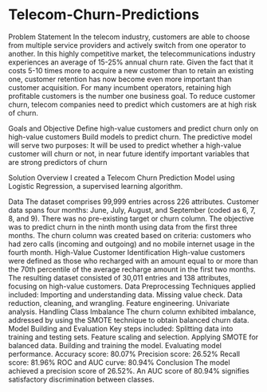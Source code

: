# Telecom-Churn-Predictions


Problem Statement
In the telecom industry, customers are able to choose from multiple service providers and actively switch from one operator to another. In this highly competitive market, the telecommunications industry experiences an average of 15-25% annual churn rate. Given the fact that it costs 5-10 times more to acquire a new customer than to retain an existing one, customer retention has now become even more important than customer acquisition. For many incumbent operators, retaining high profitable customers is the number one business goal. To reduce customer churn, telecom companies need to predict which customers are at high risk of churn.

Goals and Objective
Define high-value customers and predict churn only on high-value customers Build models to predict churn. The predictive model will serve two purposes: It will be used to predict whether a high-value customer will churn or not, in near future identify important variables that are strong predictors of churn

Solution Overview
I created a Telecom Churn Prediction Model using Logistic Regression, a supervised learning algorithm.

Data
The dataset comprises 99,999 entries across 226 attributes.
Customer data spans four months: June, July, August, and September (coded as 6, 7, 8, and 9).
There was no pre-existing target or churn column. The objective was to predict churn in the ninth month using data from the first three months.
The churn column was created based on criteria: customers who had zero calls (incoming and outgoing) and no mobile internet usage in the fourth month.
High-Value Customer Identification
High-value customers were defined as those who recharged with an amount equal to or more than the 70th percentile of the average recharge amount in the first two months.
The resulting dataset consisted of 30,011 entries and 138 attributes, focusing on high-value customers.
Data Preprocessing
Techniques applied included:
Importing and understanding data.
Missing value check.
Data reduction, cleaning, and wrangling.
Feature engineering.
Univariate analysis.
Handling Class Imbalance
The churn column exhibited imbalance, addressed by using the SMOTE technique to obtain balanced churn data.
Model Building and Evaluation
Key steps included:
Splitting data into training and testing sets.
Feature scaling and selection.
Applying SMOTE for balanced data.
Building and training the model.
Evaluating model performance.
Accuracy score: 80.07%
Precision score: 26.52%
Recall score: 81.96%
ROC and AUC curve: 80.94%
Conclusion
The model achieved a precision score of 26.52%.
An AUC score of 80.94% signifies satisfactory discrimination between classes.
